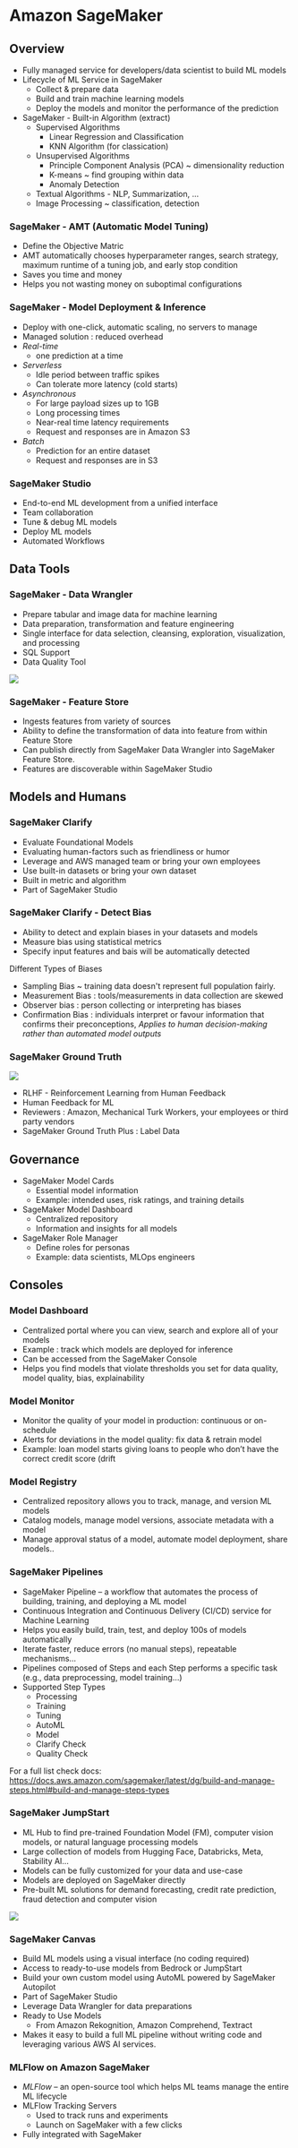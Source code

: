 # Amazon SageMaker

## Overview

- Fully managed service for developers/data scientist to build ML models
- Lifecycle of ML Service in SageMaker
    - Collect & prepare data
    - Build and train machine learning models
    - Deploy the models and monitor the performance of the prediction
- SageMaker - Built-in Algorithm (extract)
    - Supervised Algorithms
        - Linear Regression and Classification
        - KNN Algorithm (for classication)
    - Unsupervised Algorithms
        - Principle Component Analysis (PCA) ~ dimensionality reduction
        - K-means ~ find grouping within data
        - Anomaly Detection
    - Textual Algorithms - NLP, Summarization, ...
    - Image Processing ~ classification, detection

### SageMaker - AMT (Automatic Model Tuning)

- Define the Objective Matric
- AMT automatically chooses hyperparameter ranges, search strategy, maximum runtime of a tuning job, and early stop condition
- Saves you time and money
- Helps you not wasting money on suboptimal configurations

### SageMaker - Model Deployment & Inference

- Deploy with one-click, automatic scaling, no servers to manage
- Managed solution : reduced overhead
- *Real-time*
    - one prediction at a time
- *Serverless*
    - Idle period between traffic spikes
    - Can tolerate more latency (cold starts)
- *Asynchronous*
    - For large payload sizes up to 1GB
    - Long processing times
    - Near-real time latency requirements
    - Request and responses are in Amazon S3
- *Batch*
    - Prediction for an entire dataset
    - Request and responses are in S3

### SageMaker Studio

- End-to-end ML development from a unified interface
- Team collaboration
- Tune & debug ML models
- Deploy ML models
- Automated Workflows

## Data Tools

### SageMaker - Data Wrangler

- Prepare tabular and image data for machine learning
- Data preparation, transformation and feature engineering
- Single interface for data selection, cleansing, exploration, visualization, and processing
- SQL Support
- Data Quality Tool

![](assets/Pasted%20image%2020251021165614.png)

### SageMaker - Feature Store

- Ingests features from variety of sources
- Ability to define the transformation of data into feature from within Feature Store
- Can publish directly from SageMaker Data Wrangler into SageMaker Feature Store.
- Features are discoverable within SageMaker Studio

## Models and Humans
### SageMaker Clarify

- Evaluate Foundational Models
- Evaluating human-factors such as friendliness or humor
- Leverage and AWS managed team or bring your own employees
- Use built-in datasets or bring your own dataset
- Built in metric and algorithm
- Part of SageMaker Studio

### SageMaker Clarify - Detect Bias

- Ability to detect and explain biases in your datasets and models
- Measure bias using statistical metrics
- Specify input features and bais will be automatically detected

Different Types of Biases

- Sampling Bias ~ training data doesn't represent full population fairly.
- Measurement Bias : tools/measurements in data collection are skewed
- Observer bias : person collecting or interpreting has biases
- Confirmation Bias : individuals interpret or favour information that confirms their preconceptions, *Applies to human decision-making rather than automated model outputs*

### SageMaker Ground Truth

![](assets/Pasted%20image%2020251021170521.png)

- RLHF - Reinforcement Learning from Human Feedback
- Human Feedback for ML
- Reviewers : Amazon, Mechanical Turk Workers, your employees or third party vendors
- SageMaker Ground Truth Plus : Label Data
## Governance

- SageMaker Model Cards
    - Essential model information
    - Example: intended uses, risk ratings, and training details
- SageMaker Model Dashboard
    - Centralized repository
    - Information and insights for all models
- SageMaker Role Manager
    - Define roles for personas
    - Example: data scientists, MLOps engineers

## Consoles

### Model Dashboard

- Centralized portal where you can view, search and explore all of your models
- Example : track which models are deployed for inference
- Can be accessed from the SageMaker Console
- Helps you find models that violate thresholds you set for data quality, model quality, bias, explainability

### Model Monitor

- Monitor the quality of your model in production: continuous or on-schedule
- Alerts for deviations in the model quality: fix data & retrain model
- Example: loan model starts giving loans to people who don’t have the correct credit score (drift

### Model Registry

- Centralized repository allows you to track, manage, and version ML models
- Catalog models, manage model versions, associate metadata with a model
- Manage approval status of a model, automate model deployment, share models..

### SageMaker Pipelines

- SageMaker Pipeline – a workflow that automates the process of building, training, and deploying a ML model
- Continuous Integration and Continuous Delivery (CI/CD) service for Machine Learning
-  Helps you easily build, train, test, and deploy 100s of models automatically
-  Iterate faster, reduce errors (no manual steps), repeatable mechanisms…
-  Pipelines composed of Steps and each Step performs a specific task (e.g., data preprocessing, model training…)
- Supported Step Types
    - Processing
    - Training
    - Tuning
    - AutoML
    - Model
    - Clarify Check
    - Quality Check


For a full list check docs: https://docs.aws.amazon.com/sagemaker/latest/dg/build-and-manage-steps.html#build-and-manage-steps-types

### SageMaker JumpStart

- ML Hub to find pre-trained Foundation Model (FM), computer vision models, or natural language processing models
- Large collection of models from Hugging Face, Databricks, Meta, Stability AI…
- Models can be fully customized for your data and use-case
- Models are deployed on SageMaker directly
- Pre-built ML solutions for demand forecasting, credit rate prediction, fraud detection and computer vision

![](assets/Pasted%20image%2020251021171443.png)
### SageMaker Canvas

- Build ML models using a visual interface (no coding required)
- Access to ready-to-use models from Bedrock or JumpStart
- Build your own custom model using AutoML powered by SageMaker Autopilot
- Part of SageMaker Studio
- Leverage Data Wrangler for data preparations
- Ready to Use Models
    - From Amazon Rekognition, Amazon Comprehend, Textract
- Makes it easy to build a full ML pipeline without writing code and leveraging various AWS AI services.

### MLFlow on Amazon SageMaker

-  *MLFlow* – an open-source tool which helps ML teams manage the entire ML lifecycle
- MLFlow Tracking Servers
    - Used to track runs and experiments
    - Launch on SageMaker with a few clicks
- Fully integrated with SageMaker